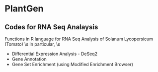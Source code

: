 # PlantGen
## Codes for RNA Seq Analaysis

Functions in R language for RNA Seq Analysis of Solanum Lycopersicum (Tomato) \s
In particular, \s
* Differential Expression Analysis - DeSeq2
* Gene Annotation
* Gene Set Enrichment (using Modified Enrichment Browser)
